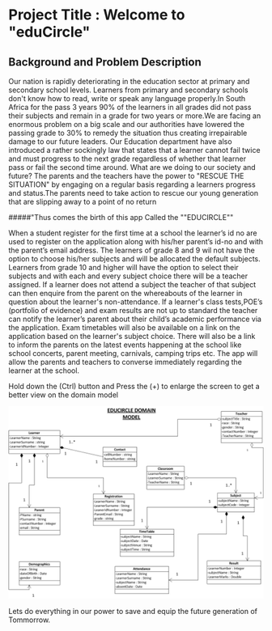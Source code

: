 # Project Title   :  Welcome to "eduCircle"

## Background and Problem Description   
Our nation is rapidly deteriorating in the education sector at primary and secondary school levels. Learners from primary and secondary schools don't know how to read, write or speak any language properly.In South Africa for the pass 3 years 90% of the learners in all grades did not pass their subjects and remain in a grade for two years or more.We are facing an enormous problem on a big scale and our authorities have lowered the passing grade to 30% to remedy the situation thus creating irrepairable damage to our future leaders. Our Education department have also introduced a rather sockingly law that states that a learner cannot fail twice and must progress to the next grade regardless of whether that learner pass or fail the second time around. What are we doing to our society and future? 
The parents and the teachers have the power to "RESCUE THE SITUATION" by engaging on a regular basis regarding a learners progress and status.The parents need to take action to rescue our young generation that are slipping away to a point of no return 

#####"Thus comes the birth of this app Called the ""EDUCIRCLE""

When a student register for the first time at a school the learner’s id no are used to register on the application along with his/her parent’s id-no and with the parent’s email address. 
The learners of grade 8 and 9 wil not have the option to choose his/her subjects and will be allocated the default subjects. Learners from grade 10 and higher will have the option to select their subjects and with each and every subject choice there will be a teacher assigned.
If a learner does not attend a subject the teacher of that subject can then enquire from the parent on the whereabouts of the learner in question about the learner's non-attendance.
If a learner's class tests,POE’s (portfolio of evidence) and exam results are not up to standard the teacher can notify the learner’s parent about their child’s academic performance via the application. Exam timetables will also be available on a link on the application based on the learner's subject choice.
There will also be a link to inform the parents on the latest events happening at the school like school concerts, parent meeting, carnivals, camping trips etc. 
The app will allow the parents and teachers to converse immediately regarding the learner at the school.

Hold down the (Ctrl) button and Press the (+) to enlarge the screen to get a better view on the domain model 

![Alt text](images/eduCircle.png)

Lets do everything in our power to save and equip the future generation of Tommorrow.
